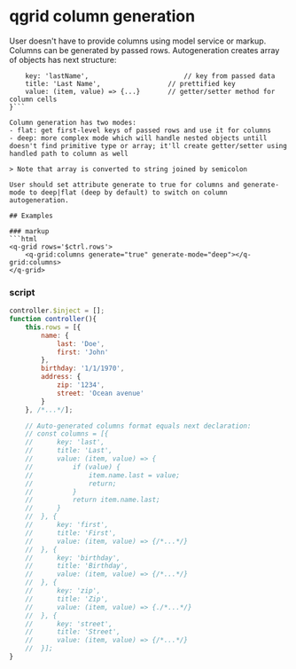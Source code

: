 # qgrid column generation

User doesn't have to provide columns using model service or markup. Columns can be generated by passed rows. Autogeneration creates array of objects has next structure:
```{
	key: 'lastName',						// key from passed data
	title: 'Last Name',					// prettified key
	value: (item, value) => {...}		// getter/setter method for column cells
}```

Column generation has two modes:
- flat: get first-level keys of passed rows and use it for columns
- deep: more complex mode which will handle nested objects untill doesn't find primitive type or array; it'll create getter/setter using handled path to column as well

> Note that array is converted to string joined by semicolon

User should set attribute generate to true for columns and generate-mode to deep|flat (deep by default) to switch on column autogeneration.

## Examples

### markup
```html
<q-grid rows='$ctrl.rows'>
	<q-grid:columns generate="true" generate-mode="deep"></q-grid:columns>
</q-grid>
```

### script
```javascript
controller.$inject = [];
function controller(){
	this.rows = [{
		name: {
			last: 'Doe',
			first: 'John'
		},
		birthday: '1/1/1970',
		address: {
			zip: '1234',
			street: 'Ocean avenue'
		}
	}, /*...*/];

	// Auto-generated columns format equals next declaration:
	// const columns = [{
	//		key: 'last',
	//		title: 'Last',
	//		value: (item, value) => {
	//			if (value) {
	//				item.name.last = value;
	//				return;
	//			}
	//			return item.name.last;
	//		}
	//	}, {
	//		key: 'first',
	//		title: 'First',
	//		value: (item, value) => {/*...*/}
	//	}, {
	//		key: 'birthday',
	//		title: 'Birthday',
	//		value: (item, value) => {/*...*/}
	//	}, {
	//		key: 'zip',
	//		title: 'Zip',
	//		value: (item, value) => {./*...*/}
	//	}, {
	//		key: 'street',
	//		title: 'Street',
	//		value: (item, value) => {/*...*/}
	//	}];
}
```